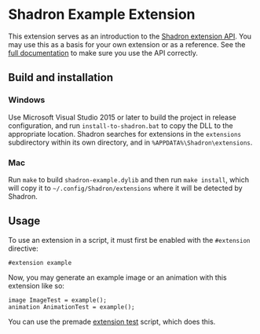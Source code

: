 
# Shadron Example Extension

This extension serves as an introduction to the [Shadron extension API](shadron-api.h).
You may use this as a basis for your own extension or as a reference.
See the [full documentation](http://www.arteryengine.com/shadron/doc/extension-api/index.html)
to make sure you use the API correctly.

## Build and installation

### Windows

Use Microsoft Visual Studio 2015 or later to build the project in release configuration,
and run `install-to-shadron.bat` to copy the DLL to the appropriate location.
Shadron searches for extensions in the `extensions` subdirectory within its own directory,
and in `%APPDATA%\Shadron\extensions`.

### Mac

Run `make` to build `shadron-example.dylib` and then run `make install`, which will
copy it to `~/.config/Shadron/extensions` where it will be detected by Shadron.

## Usage

To use an extension in a script, it must first be enabled with the `#extension` directive:

    #extension example

Now, you may generate an example image or an animation with this extension like so:

    image ImageTest = example();
    animation AnimationTest = example();

You can use the premade [extension test](extension-test.shadron) script, which does this.
